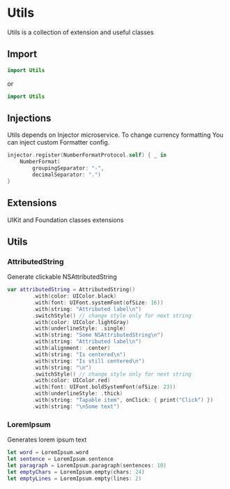 # Utils

Utils is a collection of extension and useful classes

## Import

```swift
import Utils
```

or 

```swift
import Utils
```

## Injections

Utils depends on Injector microservice. To change currency formatting You can inject custom Formatter config.

```Swift
injector.register(NumberFormatProtocol.self) { _ in
    NumberFormat(
        groupingSeparator: "-",
        decimalSeparator: ".")
}
```

## Extensions

UIKit and Foundation classes extensions

## Utils

### AttributedString

Generate clickable NSAttributedString

```Swift
var attributedString = AttributedString()
        .with(color: UIColor.black)
        .with(font: UIFont.systemFont(ofSize: 16))
        .with(string: "Attributed label\n")
        .switchStyle() // change style only for next string
        .with(color: UIColor.lightGray)
        .with(underlineStyle: .single)
        .with(string: "Some NSAttributedString\n")
        .with(string: "Attributed label\n")
        .with(alignment: .center)
        .with(string: "Is centered\n")
        .with(string: "Is still centered\n")
        .with(string: "\n")
        .switchStyle() // change style only for next string
        .with(color: UIColor.red)
        .with(font: UIFont.boldSystemFont(ofSize: 23))
        .with(underlineStyle: .thick)
        .with(string: "Tapable item", onClick: { print("Click") })
        .with(string: "\nSome text")
```

### LoremIpsum

Generates lorem ipsum text

```Swift
let word = LoremIpsum.word
let sentence = LoremIpsum.sentence
let paragraph = LoremIpsum.paragraph(sentences: 10)
let emptyChars = LoremIpsum.empty(chars: 24)
let emptyLines = LoremIpsum.empty(lines: 2)
```